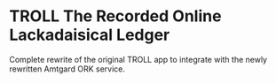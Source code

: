 TROLL
The Recorded Online Lackadaisical Ledger
=====

Complete rewrite of the original TROLL app to integrate with the newly rewritten Amtgard ORK service.
